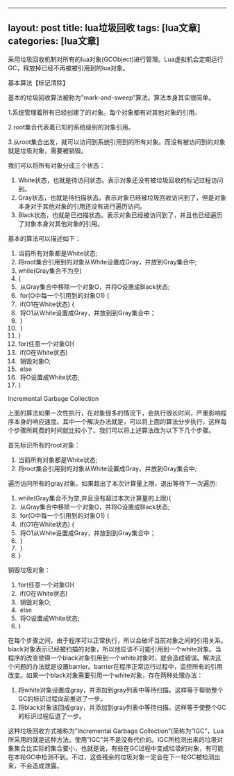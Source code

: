 
---
layout: post
title: lua垃圾回收 
tags: [lua文章]
categories: [lua文章]
---
采用垃圾回收机制对所有的lua对象(GCObject)进行管理。Lua虚拟机会定期运行GC，释放掉已经不再被被引用到的lua对象。

基本算法【标记清除】

基本的垃圾回收算法被称为”mark-and-sweep”算法。算法本身其实很简单。

1.系统管理着所有已经创建了的对象。每个对象都有对其他对象的引用。

2.root集合代表着已知的系统级别的对象引用。

3.从root集合出发，就可以访问到系统引用到的所有对象。而没有被访问到的对象就是垃圾对象，需要被销毁。

我们可以将所有对象分成三个状态：

  1. White状态，也就是待访问状态。表示对象还没有被垃圾回收的标记过程访问到。
  2. Gray状态，也就是待扫描状态。表示对象已经被垃圾回收访问到了，但是对象本身对于其他对象的引用还没有进行遍历访问。
  3. Black状态，也就是已扫描状态。表示对象已经被访问到了，并且也已经遍历了对象本身对其他对象的引用。

基本的算法可以描述如下：

  1. 当前所有对象都是White状态; 
  2. 将root集合引用到的对象从White设置成Gray，并放到Gray集合中; 
  3. while(Gray集合不为空) 
  4. { 
  5. ​ 从Gray集合中移除一个对象O，并将O设置成Black状态; 
  6. ​ for(O中每一个引用到的对象O1) { 
  7. ​ if(O1在White状态) { 
  8. ​ 将O1从White设置成Gray，并放到到Gray集合中； 
  9. ​ } 
  10. ​ } 
  11. } 
  12. for(任意一个对象O){ 
  13. ​ if(O在White状态) 
  14. ​ 销毁对象O; 
  15. ​ else 
  16. ​ 将O设置成White状态; 
  17. } 

Incremental Garbage Collection

上面的算法如果一次性执行，在对象很多的情况下，会执行很长时间，严重影响程序本身的响应速度。其中一个解决办法就是，可以将上面的算法分步执行，这样每个步骤所耗费的时间就比较小了。我们可以将上述算法改为以下下几个步骤。

首先标识所有的root对象：

  1. 当前所有对象都是White状态; 
  2. 将root集合引用到的对象从White设置成Gray，并放到Gray集合中; 

遍历访问所有的gray对象。如果超出了本次计算量上限，退出等待下一次遍历:

  1. while(Gray集合不为空,并且没有超过本次计算量的上限){ 
  2. ​ 从Gray集合中移除一个对象O，并将O设置成Black状态; 
  3. ​ for(O中每一个引用到的对象O1) { 
  4. ​ if(O1在White状态) { 
  5. ​ 将O1从White设置成Gray，并放到到Gray集合中； 
  6. ​ } 
  7. ​ } 
  8. } 

销毁垃圾对象：

  1. for(任意一个对象O){ 
  2. ​ if(O在White状态) 
  3. ​ 销毁对象O; 
  4. ​ else 
  5. ​ 将O设置成White状态; 
  6. } 

在每个步骤之间，由于程序可以正常执行，所以会破坏当前对象之间的引用关系。black对象表示已经被扫描的对象，所以他应该不可能引用到一个white对象。当程序的改变使得一个black对象引用到一个white对象时，就会造成错误。解决这个问题的办法就是设置barrier。barrier在程序正常运行过程中，监控所有的引用改变。如果一个black对象需要引用一个white对象，存在两种处理办法：

  1. 将white对象设置成gray，并添加到gray列表中等待扫描。这样等于帮助整个GC的标识过程向前推进了一步。
  2. 将black对象该回成gray，并添加到gray列表中等待扫描。这样等于使整个GC的标识过程后退了一步。

这种垃圾回收方式被称为”Incremental Garbage
Collection”(简称为”IGC”，Lua所采用的就是这种方法。使用”IGC”并不是没有代价的。IGC所检测出来的垃圾对象集合比实际的集合要小，也就是说，有些在GC过程中变成垃圾的对象，有可能在本轮GC中检测不到。不过，这些残余的垃圾对象一定会在下一轮GC被检测出来，不会造成泄露。

